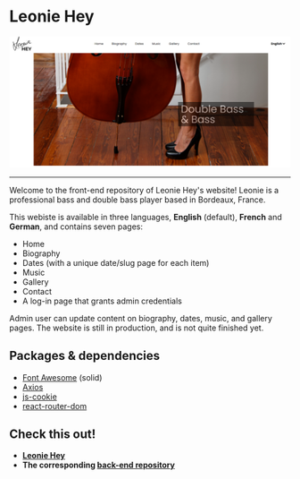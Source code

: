 # Leonie Hey

![My portfolio](https://github.com/ArthurHtbk/leonie-frontend/blob/main/leonie_preview.png)

---

Welcome to the front-end repository of Leonie Hey's website! Leonie is a professional bass and double bass player based in Bordeaux, France.

This webiste is available in three languages, **English** (default), **French** and **German**, and contains seven pages:

- Home
- Biography
- Dates (with a unique date/slug page for each item)
- Music
- Gallery
- Contact
- A log-in page that grants admin credentials

Admin user can update content on biography, dates, music, and gallery pages. The website is still in production, and is not quite finished yet.

## Packages & dependencies

- [Font Awesome](https://fontawesome.com/) (solid)
- [Axios](https://www.npmjs.com/package/axios)
- [js-cookie](https://www.npmjs.com/package/js-cookie)
- [react-router-dom](https://www.npmjs.com/package/react-router-dom)

## Check this out!

- **[Leonie Hey](https://leonie-hey-temp.netlify.app)**
- **The corresponding [back-end repository](https://github.com/ArthurHtbk/portfolio-backend)**
